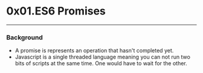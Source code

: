 # 0x01.ES6 Promises
---

### Background

- A promise is represents an operation that hasn't completed yet.
- Javascript is a single threaded language meaning you can not run two bits of scripts at the same time. One would have to wait for the other.

